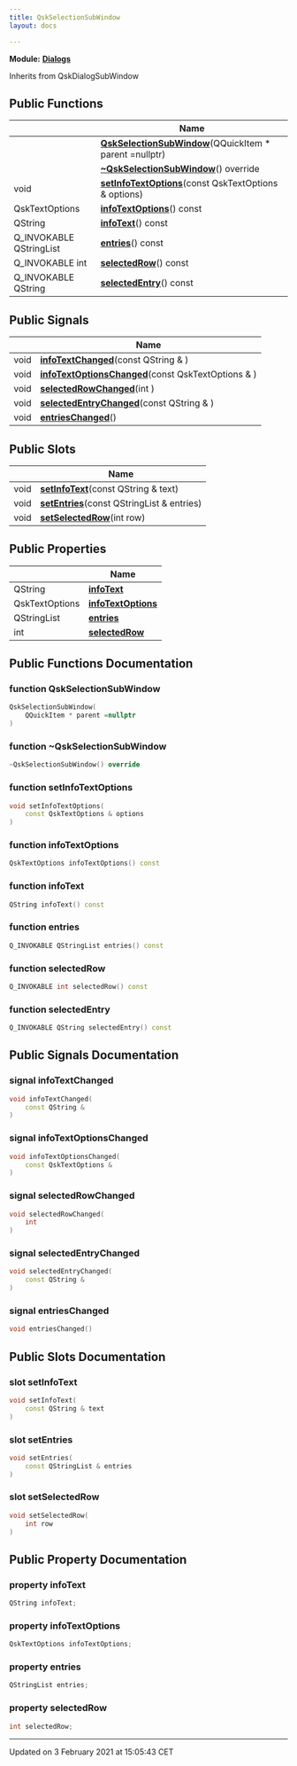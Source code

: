```yaml
---
title: QskSelectionSubWindow
layout: docs

---
```



**Module:** **[Dialogs](/docs/modules/group__Dialogs/)**



Inherits from QskDialogSubWindow

## Public Functions

|                | Name           |
| -------------- | -------------- |
| | **[QskSelectionSubWindow](/docs/classes/classQskSelectionSubWindow/#function-qskselectionsubwindow)**(QQuickItem * parent =nullptr) |
| | **[~QskSelectionSubWindow](/docs/classes/classQskSelectionSubWindow/#function-~qskselectionsubwindow)**() override |
| void | **[setInfoTextOptions](/docs/classes/classQskSelectionSubWindow/#function-setinfotextoptions)**(const QskTextOptions & options) |
| QskTextOptions | **[infoTextOptions](/docs/classes/classQskSelectionSubWindow/#function-infotextoptions)**() const |
| QString | **[infoText](/docs/classes/classQskSelectionSubWindow/#function-infotext)**() const |
| Q_INVOKABLE QStringList | **[entries](/docs/classes/classQskSelectionSubWindow/#function-entries)**() const |
| Q_INVOKABLE int | **[selectedRow](/docs/classes/classQskSelectionSubWindow/#function-selectedrow)**() const |
| Q_INVOKABLE QString | **[selectedEntry](/docs/classes/classQskSelectionSubWindow/#function-selectedentry)**() const |

## Public Signals

|                | Name           |
| -------------- | -------------- |
| void | **[infoTextChanged](/docs/classes/classQskSelectionSubWindow/#signal-infotextchanged)**(const QString & ) |
| void | **[infoTextOptionsChanged](/docs/classes/classQskSelectionSubWindow/#signal-infotextoptionschanged)**(const QskTextOptions & ) |
| void | **[selectedRowChanged](/docs/classes/classQskSelectionSubWindow/#signal-selectedrowchanged)**(int ) |
| void | **[selectedEntryChanged](/docs/classes/classQskSelectionSubWindow/#signal-selectedentrychanged)**(const QString & ) |
| void | **[entriesChanged](/docs/classes/classQskSelectionSubWindow/#signal-entrieschanged)**() |

## Public Slots

|                | Name           |
| -------------- | -------------- |
| void | **[setInfoText](/docs/classes/classQskSelectionSubWindow/#slot-setinfotext)**(const QString & text) |
| void | **[setEntries](/docs/classes/classQskSelectionSubWindow/#slot-setentries)**(const QStringList & entries) |
| void | **[setSelectedRow](/docs/classes/classQskSelectionSubWindow/#slot-setselectedrow)**(int row) |

## Public Properties

|                | Name           |
| -------------- | -------------- |
| QString | **[infoText](/docs/classes/classQskSelectionSubWindow/#property-infotext)**  |
| QskTextOptions | **[infoTextOptions](/docs/classes/classQskSelectionSubWindow/#property-infotextoptions)**  |
| QStringList | **[entries](/docs/classes/classQskSelectionSubWindow/#property-entries)**  |
| int | **[selectedRow](/docs/classes/classQskSelectionSubWindow/#property-selectedrow)**  |

## Public Functions Documentation

### function QskSelectionSubWindow

```cpp
QskSelectionSubWindow(
    QQuickItem * parent =nullptr
)
```


### function ~QskSelectionSubWindow

```cpp
~QskSelectionSubWindow() override
```


### function setInfoTextOptions

```cpp
void setInfoTextOptions(
    const QskTextOptions & options
)
```


### function infoTextOptions

```cpp
QskTextOptions infoTextOptions() const
```


### function infoText

```cpp
QString infoText() const
```


### function entries

```cpp
Q_INVOKABLE QStringList entries() const
```


### function selectedRow

```cpp
Q_INVOKABLE int selectedRow() const
```


### function selectedEntry

```cpp
Q_INVOKABLE QString selectedEntry() const
```


## Public Signals Documentation

### signal infoTextChanged

```cpp
void infoTextChanged(
    const QString & 
)
```


### signal infoTextOptionsChanged

```cpp
void infoTextOptionsChanged(
    const QskTextOptions & 
)
```


### signal selectedRowChanged

```cpp
void selectedRowChanged(
    int 
)
```


### signal selectedEntryChanged

```cpp
void selectedEntryChanged(
    const QString & 
)
```


### signal entriesChanged

```cpp
void entriesChanged()
```


## Public Slots Documentation

### slot setInfoText

```cpp
void setInfoText(
    const QString & text
)
```


### slot setEntries

```cpp
void setEntries(
    const QStringList & entries
)
```


### slot setSelectedRow

```cpp
void setSelectedRow(
    int row
)
```


## Public Property Documentation

### property infoText

```cpp
QString infoText;
```


### property infoTextOptions

```cpp
QskTextOptions infoTextOptions;
```


### property entries

```cpp
QStringList entries;
```


### property selectedRow

```cpp
int selectedRow;
```


-------------------------------

Updated on  3 February 2021 at 15:05:43 CET